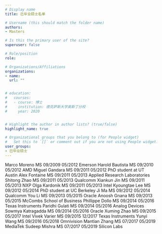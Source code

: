 ```yaml
---
# Display name
title: 已毕业硕士名单

# Username (this should match the folder name)
authors:
- Masters

# Is this the primary user of the site?
superuser: false

# Role/position
role: 

# Organizations/Affiliations
organizations:
- name: 
  url: ""


# education:
#   courses:
#   - course: 博士
#     institution: 德克萨斯大学奥斯丁分校
#     year: 2020


# Highlight the author in author lists? (true/false)
highlight_name: true

# Organizational groups that you belong to (for People widget)
#   Set this to `[]` or comment out if you are not using People widget.
user_groups:
- 已毕业硕士
---
```



Marco Moreno	MS	09/2009	05/2012	Emerson
Harold Bautista	MS	09/2010	05/2012	AMD
Miguel Gandara	MS	09/2011	05/2012	PhD student at UT Austin
Alex Fontaine	MS	09/2011	05/2013	Applied Research Laboratories
Shitong Zhao	MS	09/2011	05/2013	Qualcomm
Xiankun Jin	MS	09/2011	05/2013	NXP
Olga Kardonik	MS	09/2011	05/2013	Intel
Kyoungtae Lee	MS	09/2012	05/2014	PhD student at UC Berkeley
Ji Ma	MS	09/2012	05/2014	Qualcomm
You Li	MS	09/2013	05/2015	Oracle
Anoosh Gnana	MS	09/2013	05/2015	McCombs School of Business
Phillippe Dollo	MS	09/2014	05/2016	Texas Instruments
Paridhi Gulati	MS	09/2014	05/2016	Analog Devices
Sowmya Katragadda	MS	09/2014	05/2016	Oracle
Xuming Zhao	MS	09/2015	05/2017	Intel 
Vivek Varier 	MS	09/2015	12/2017	Texas Instruments
Yunyi Wang	MS	09/2016	05/2018	Omnivision
Mantian Zhang	MS	07/2017	05/2019	MediaTek 
Sudeep Mishra	MS	07/2017	05/2019	Silicon Labs 
